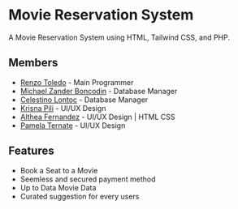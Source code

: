 
# Movie Reservation System

A Movie Reservation System using HTML, Tailwind CSS, and PHP. 


## Members

- [Renzo Toledo](https://github.com/jonrenzo) - Main Programmer
- [Michael Zander Boncodin](https://github.com/jonrenzo) - Database Manager
- [Celestino Lontoc](https://github.com/jonrenzo) - Database Manager
- [Krisna Pili](https://github.com/jonrenzo) - UI/UX Design
- [Althea Fernandez](https://github.com/jonrenzo) - UI/UX Design | HTML CSS
- [Pamela Ternate](https://github.com/jonrenzo) - UI/UX Design


## Features

- Book a Seat to a Movie
- Seemless and secured payment method
- Up to Data Movie Data
- Curated suggestion for every users

